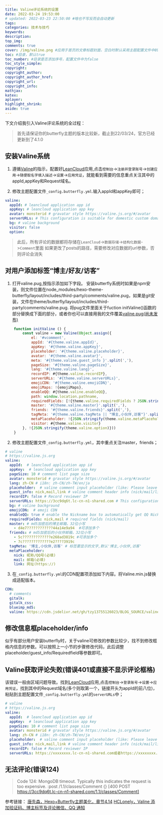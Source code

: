 ```yaml
---
title: Valine评论系统的设置
date: 2022-03-24 19:53:00
# updated: 2022-03-23 22:50:00 #啥也不写反而会自动更新
tags:
categories: 技术与技巧
keywords: 
description:
top_img:
comments: true
cover: /img/valine.png #应用于首页的文章标题封面，空白时默认采用主题配置文件中89/92行的参数，可选false
toc: #目录，默认true
toc_number: #目录是否添加序号，配置文件中为false
toc_style_simple:
copyright:
copyright_author:
copyright_author_href:
copyright_url:
copyright_info:
mathjax:
katex:
aplayer:
highlight_shrink:
aside: true
---
```

下文介绍我引入Valine评论系统的全过程：
> 首先请保证你的butterfly主题的版本比较新，截止到22/03/24，官方已经更新到了4.1.0

## 安装Valine系统
1. 遵循[Valine](https://github.com/xCss/Valine)的指示，配置好[LeanCloud](https://leancloud.cn/)应用,点击`控制台`->`注册并登录账号`->`创建应用`->`随便取名字填入描述`->`设置`->`应用凭证`，就能看到需要的信息重点关注其中的appId,appKey和Request域名。

2. 修改主题配置文件`_config.butterfly.yml`.输入appId和appKey即可；
```yaml
valine:
  appId: # leancloud application app id
  appKey: # leancloud application app key
  avatar: monsterid # gravatar style https://valine.js.org/#/avatar
  serverURLs: # This configuration is suitable for domestic custom domain name users, overseas version will be automatically detected (no need to manually fill in)
  bg: # valine background
  visitor: false
  option:
```
> 此后，所有评论的数据都将存储在`LeanCloud`->`数据存储`->`结构化数据`->`Comment`里面
> 如果更改了posts的路径，需要修改对应数据的url参数，否则评论会消失

## 对用户添加标签“博主/好友/访客”
1. 打开valine.pug,按指示添加如下字段。
安装butterfly系统时如果是npm安装，则文件位置在node_modules/hexo-theme-butterfly/layout/includes/third-party/comments/valine.pug，如果是git安装，文件在theme/butterfly/layout/includes/third-party/comments/valine.pug.
将pug文件里面关于fuction initValine()函数的部分替换成下面的部分，或者你也可以直接用我的文件覆盖[valine.pug(尚未发布)]()
```js
    function initValine () {
        const valine = new Valine(Object.assign({
            el: '#vcomment',
            appId: '#{theme.valine.appId}',
            appKey: '#{theme.valine.appKey}',
            placeholder: '#{theme.valine.placeholder}',
            avatar: '#{theme.valine.avatar}',
            meta: '#{theme.valine.guest_info }'.split(','),
            pageSize: '#{theme.valine.pageSize}',
            lang: '#{theme.valine.lang}',
            recordIP: #{theme.valine.recordIP},
            serverURLs: '#{theme.valine.serverURLs}',
            emojiCDN: '#{theme.valine.emojiCDN}',
            emojiMaps: !{emojiMaps},
            enableQQ: #{theme.valine.enableQQ},
            path: window.location.pathname,
            requiredFields: [!{theme.valine.requiredFields ? JSON.stringify(theme.valine.requiredFields).split(',') : ''}],
            master: '#{theme.valine.master}'.split(','),
            friends: '#{theme.valine.friends}'.split(','),
            tagMeta: '#{theme.valine.tagMeta || "博主,小伙伴,访客"}'.split(','),
            metaPlaceholder: !{JSON.stringify(theme.valine.metaPlaceholder || {})},
            visitor: #{theme.valine.visitor}
        }, !{JSON.stringify(theme.valine.option)}))
    }
```
2. 修改主题配置文件`_config.butterfly.yml`，其中重点关注master，friends；
```yaml
# valine
# https://valine.js.org
valine:
  appId:  # leancloud application app id
  appKey:  # leancloud application app key
  pageSize: 10 # comment list page size
  avatar: monsterid # gravatar style https://valine.js.org/#/avatar
  lang: zh-CN # i18n: zh-CN/zh-TW/en/ja
  placeholder:  # valine comment input placeholder (like: Please leave your footprints)
  guest_info: nick,mail,link # valine comment header info (nick/mail/link)
  recordIP: false # Record reviewer IP
  serverURLs: https://3cc9dq6t.lc-cn-n1-shared.com # This configuration is suitable for domestic custom domain name users, overseas version will be automatically detected (no need to manually fill in)
  bg: # valine background
  emojiCDN:  # emoji CDN
  enableQQ: true # enable the Nickname box to automatically get QQ Nickname and QQ Avatar
  requiredFields: nick,mail # required fields (nick/mail)
  master: # md5加密后的博主邮箱，32位小写
    - d4e7????????????44a14e9a94  #可添加多个
  friends: # md5加密后的小伙伴邮箱，32位小写
    - 5c?????????????e268ad3819c #可添加多个
    - 7c?????????????e2????3919c
  tagMeta: '博主,小伙伴,访客' # 标签要显示的文字,默认'博主,小伙伴,访客'
  metaPlaceholder:
    nick: 昵称/QQ号(必填)
    mail: 邮箱(必填)
    link: 网址(https://)
```

3. 在`_config.butterfly.yml`的CDN配置项添加如下内容。将Valine.min.js替换成适配版本。
```yaml
CDN:
  # comments
  gitalk:
  gitalk_css:
  blueimp_md5:
  valine: https://cdn.jsdelivr.net/gh/tzy13755126023/BLOG_SOURCE/valine_f/valine.min.js
```

## 修改信息框placeholder/info
似乎有部分用户安装butterfly时，关于valine可修改的参数比较少，找不到修改框格内信息的参数。可以按照上一小节的步骤修改代码，此后调整placeholder/guest_info/Requiredfield等参数即可。

## Valine获取评论失败(错误401或直接不显示评论框格)
该错误一般由区域问题导致。找到[LeanCloud](https://leancloud.cn/)应用,点击`控制台`->`登录账号`->`设置`->`应用凭证`，找到其中的Request域名(多个则取第一个，链接开头为appId的前八位)，粘贴到主题配置文件`_config.butterfly.yml`的`serverURLs`中；

```yaml
# valine
# https://valine.js.org
valine:
  appId:  # leancloud application app id
  appKey:  # leancloud application app key
  pageSize: 10 # comment list page size
  avatar: monsterid # gravatar style https://valine.js.org/#/avatar
  lang: zh-CN # i18n: zh-CN/zh-TW/en/ja
  placeholder:  # valine comment input placeholder (like: Please leave your footprints)
  guest_info: nick,mail,link # valine comment header info (nick/mail/link)
  recordIP: false # Record reviewer IP
  serverURLs: https://xxxxxxxx.lc-cn-n1-shared.com或者https://xxxxxxxx.api.lncldglobal.com # This configuration is suitable for domestic custom domain name users, overseas version will be automatically detected (no need to manually fill in)
```

## 无法评论(错误124)
>Code 124: MongoDB timeout. Typically this indicates the request is too expensive. :post /1.1/classes/Comment {} [400 POST https://3cc9dq6t.lc-cn-n1-shared.com/1.1/classes/Comment]

参考链接：
[唐先森，Hexo+Butterfly主题美化，章节4.14](https://tzy1997.com/articles/hexo541u/)
[HCLonely，Valine 添加验证码、博主标签及评论微信、QQ 通知](https://blog.hclonely.com/posts/409d3090/)